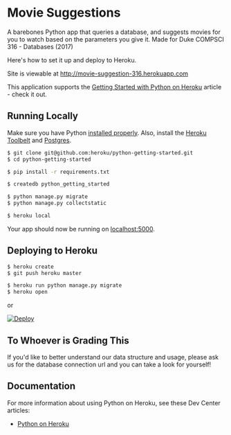 # Movie Suggestions

A barebones Python app that queries a database, and suggests movies for you to watch based on the parameters you give it. Made for Duke COMPSCI 316 - Databases (2017)

Here's how to set it up and deploy to Heroku.

Site is viewable at http://movie-suggestion-316.herokuapp.com

This application supports the [Getting Started with Python on Heroku](https://devcenter.heroku.com/articles/getting-started-with-python) article - check it out.

## Running Locally

Make sure you have Python [installed properly](http://install.python-guide.org).  Also, install the [Heroku Toolbelt](https://toolbelt.heroku.com/) and [Postgres](https://devcenter.heroku.com/articles/heroku-postgresql#local-setup).

```sh
$ git clone git@github.com:heroku/python-getting-started.git
$ cd python-getting-started

$ pip install -r requirements.txt

$ createdb python_getting_started

$ python manage.py migrate
$ python manage.py collectstatic

$ heroku local
```

Your app should now be running on [localhost:5000](http://localhost:5000/).

## Deploying to Heroku

```sh
$ heroku create
$ git push heroku master

$ heroku run python manage.py migrate
$ heroku open
```
or

[![Deploy](https://www.herokucdn.com/deploy/button.png)](https://heroku.com/deploy)

## To Whoever is Grading This
If you'd like to better understand our data structure and usage, please ask us for the database connection url and you can take a look for yourself!

## Documentation

For more information about using Python on Heroku, see these Dev Center articles:

- [Python on Heroku](https://devcenter.heroku.com/categories/python)
